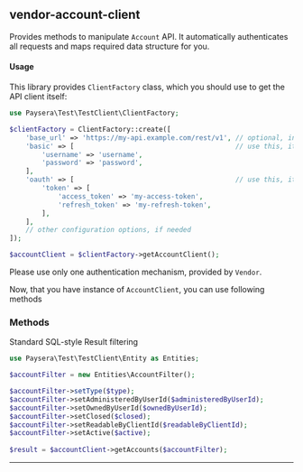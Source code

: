 
## vendor-account-client

Provides methods to manipulate `Account` API.
It automatically authenticates all requests and maps required data structure for you.

#### Usage

This library provides `ClientFactory` class, which you should use to get the API client itself:

```php
use Paysera\Test\TestClient\ClientFactory;

$clientFactory = ClientFactory::create([
    'base_url' => 'https://my-api.example.com/rest/v1', // optional, in case you need a custom one.
    'basic' => [                                        // use this, it API requires Basic authentication.
        'username' => 'username',
        'password' => 'password',
    ],
    'oauth' => [                                        // use this, it API requires OAuth v2 authentication.
        'token' => [
            'access_token' => 'my-access-token',
            'refresh_token' => 'my-refresh-token',
        ],
    ],
    // other configuration options, if needed
]);

$accountClient = $clientFactory->getAccountClient();
```

Please use only one authentication mechanism, provided by `Vendor`.

Now, that you have instance of `AccountClient`, you can use following methods
### Methods

    
Standard SQL-style Result filtering


```php
use Paysera\Test\TestClient\Entity as Entities;

$accountFilter = new Entities\AccountFilter();

$accountFilter->setType($type);
$accountFilter->setAdministeredByUserId($administeredByUserId);
$accountFilter->setOwnedByUserId($ownedByUserId);
$accountFilter->setClosed($closed);
$accountFilter->setReadableByClientId($readableByClientId);
$accountFilter->setActive($active);
    
$result = $accountClient->getAccounts($accountFilter);
```
---

